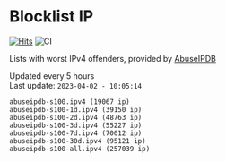 # Blocklist IP

[![Hits](https://hits.seeyoufarm.com/api/count/incr/badge.svg?url=https%3A%2F%2Fgithub.com%2Fborestad%2Fblocklist-ip%2F&count_bg=%2379C83D&title_bg=%23555555&icon=&icon_color=%23E7E7E7&title=hits&edge_flat=false)](https://hits.seeyoufarm.com)  ![CI](https://img.shields.io/github/workflow/status/borestad/blocklist-ip/CI?style=flat-square)

Lists with worst IPv4 offenders, provided by [AbuseIPDB](https://www.abuseipdb.com/)

<!-- FOOTER-PLACEHOLDER -->
Updated every 5 hours<br>
Last update: `2023-04-02 - 10:05:14`
```
abuseipdb-s100.ipv4 (19067 ip)
abuseipdb-s100-1d.ipv4 (39150 ip)
abuseipdb-s100-2d.ipv4 (48763 ip)
abuseipdb-s100-3d.ipv4 (55227 ip)
abuseipdb-s100-7d.ipv4 (70012 ip)
abuseipdb-s100-30d.ipv4 (95121 ip)
abuseipdb-s100-all.ipv4 (257039 ip)
```
